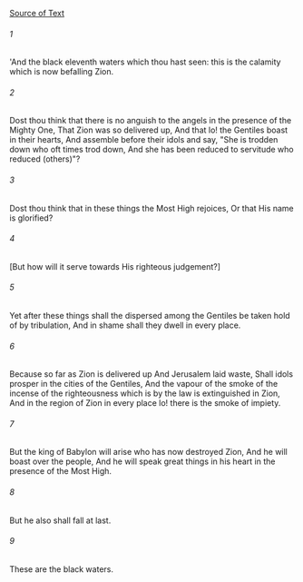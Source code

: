 [Source of Text](https://github.com/scrollmapper/bible_databases_deuterocanonical)

###### 1
'And the black eleventh waters which thou hast seen: this is the calamity which is now befalling Zion.

###### 2
Dost thou think that there is no anguish to the angels in the presence of the Mighty One, That Zion was so delivered up, And that lo! the Gentiles boast in their hearts, And assemble before their idols and say, "She is trodden down who oft times trod down, And she has been reduced to servitude who reduced (others)"?

###### 3
Dost thou think that in these things the Most High rejoices, Or that His name is glorified?

###### 4
[But how will it serve towards His righteous judgement?]

###### 5
Yet after these things shall the dispersed among the Gentiles be taken hold of by tribulation, And in shame shall they dwell in every place.

###### 6
Because so far as Zion is delivered up And Jerusalem laid waste, Shall idols prosper in the cities of the Gentiles, And the vapour of the smoke of the incense of the righteousness which is by the law is extinguished in Zion, And in the region of Zion in every place lo! there is the smoke of impiety.

###### 7
But the king of Babylon will arise who has now destroyed Zion, And he will boast over the people, And he will speak great things in his heart in the presence of the Most High.

###### 8
But he also shall fall at last.

###### 9
These are the black waters.